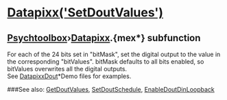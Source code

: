 # [Datapixx('SetDoutValues')](Datapixx-SetDoutValues) 
## [Psychtoolbox](Pyschtoolbox)&#8250;[Datapixx](Datapixx).{mex*} subfunction


For each of the 24 bits set in "bitMask", set the digital output to the value in  
the corresponding "bitValues". bitMask defaults to all bits enabled, so  
bitValues overwrites all the digital outputs.  
See [DatapixxDout](DatapixxDout)\*Demo files for examples.  
  


###See also:
[GetDoutValues](Datapixx-GetDoutValues), [SetDoutSchedule](Datapixx-SetDoutSchedule), [EnableDoutDinLoopback](Datapixx-EnableDoutDinLoopback)
